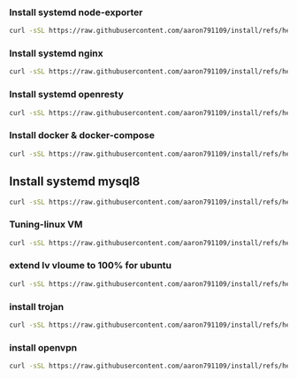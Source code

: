 
### Install systemd node-exporter
```bash
curl -sSL https://raw.githubusercontent.com/aaron791109/install/refs/heads/main/install-exporter.sh | bash
```

### Install systemd nginx
```bash
curl -sSL https://raw.githubusercontent.com/aaron791109/install/refs/heads/main/install-latest-nginx.sh | bash
```

### Install systemd openresty
```bash
curl -sSL https://raw.githubusercontent.com/aaron791109/install/refs/heads/main/install-openresty.sh | bash
```

### Install docker & docker-compose
```bash
curl -sSL https://raw.githubusercontent.com/aaron791109/install/refs/heads/main/install-docker.sh | bash
```

## Install systemd mysql8
```bash
curl -sSL https://raw.githubusercontent.com/aaron791109/install/refs/heads/main/install-mysql8.sh | bash
```

### Tuning-linux VM
```bash
curl -sSL https://raw.githubusercontent.com/aaron791109/install/refs/heads/main/tuning-linux.sh | bash

```

### extend lv vloume to 100% for ubuntu
```bash
curl -sSL https://raw.githubusercontent.com/aaron791109/install/refs/heads/main/ubuntu-extend-disk.sh | bash
```


### install trojan
```bash
curl -sSL https://raw.githubusercontent.com/aaron791109/install/refs/heads/main/install-trojan.sh | bash

```


### install openvpn
```bash
curl -sSL https://raw.githubusercontent.com/aaron791109/install/refs/heads/main/install-openvpn.sh | bash

```
